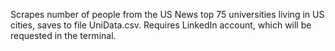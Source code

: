Scrapes number of people from the US News top 75 universities living in US cities, saves to file UniData.csv. 
Requires LinkedIn account, which will be requested in the terminal. 
